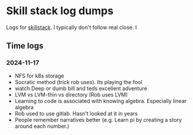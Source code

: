 # Skill stack log dumps

Logs for [skillstack](../899). I typically don't follow real close. I 

## Time logs

### 2024-11-17

- NFS for k8s storage
- Socratic method (trick rob uses). Its playing the fool
- watch Deep or dumb bill and teds excellent adventure
- LVM vs LVM-thin vs directory (Rob uses LVM)
- Learning to code is associated with knowing algebra. Especially linear algebra
- Rob used to use gitlab.  Hasn't looked at it in years
- People remember narratives better (e.g. Learn pi by creating a story around each number.)

